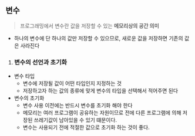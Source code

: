## 변수

> 프로그래밍에서 변수란 값을 저장할 수 있는 **메모리상의 공간 의미**

- 하나의 변수에 단 하나의 값만 저장할 수 있으므로, 새로운 값을 저장하면 기존의 값은 사라진다

1. ### 변수의 선언과 초기화

- 변수 타입
  - 변수에 저장될 값이 어떤 타입인지 지정하는 것
  - 저장하고자 하는 값의 종류에 맞게 변수의 타입을 선택해서 적어주면 된다
- 변수의 초기화
  - 변수 사용 이전에는 반드시 변수를 초기화 해야 한다
  - 메모리는 여러 프로그램이 공유하는 자원이므로 전에 다른 프로그램에 의해 저장된 쓰레기값이 남아있을 수 있기 떄문이다.
  - 변수는 사용되기 전에 적절한 값으로 초기화 하는 것이 좋다.